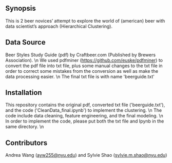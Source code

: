 ## Synopsis

This is 2 beer novices’ attempt to explore the world of (american) beer with data scientist’s approach (Hierarchical Clustering). 

## Data Source 
Beer Styles Study Guide (pdf) by Craftbeer.com (Published by Brewers Association). \n
We used pdfminer (https://github.com/euske/pdfminer) to convert the pdf file into txt file, plus some manual changes to the txt file in order to correct some mistakes from the conversion as well as make the data processing easier. \n
The final txt file is with name 'beerguide.txt' 
 
## Installation
This repository contains the original pdf, converted txt file ('beerguide.txt'), and the code ('CleanData_final.ipynb') to implement the clustering. \n
The code include data cleaning, feature engineering, and the final modeling. \n
In order to implement the code, please put both the txt file and Ipynb in the same directory. \n

## Contributors
Andrea Wang (ayw255@nyu.edu) and Sylvie Shao (sylvie.m.shao@nyu.edu)
